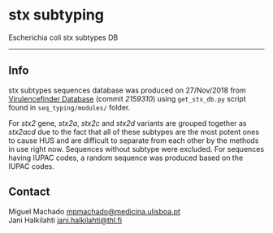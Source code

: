 # stx subtyping

Escherichia coli stx subtypes DB

---

## Info

stx subtypes sequences database was produced on 27/Nov/2018 from [Virulencefinder Database](https://bitbucket.org/genomicepidemiology/virulencefinder_db) (commit _2159310_) using `get_stx_db.py` script found in `seq_typing/modules/` folder.  
  
For _stx2_ gene, _stx2a_, _stx2c_ and _stx2d_ variants are grouped together as _stx2acd_
due to the fact that all of these subtypes are the most potent ones to cause HUS and
are difficult to separate from each other by the methods in use right now.
Sequences without subtype were excluded. For sequences having IUPAC codes, a random sequence was produced based on the IUPAC codes.

## Contact

Miguel Machado <mpmachado@medicina.ulisboa.pt>  
Jani Halkilahti <jani.halkilahti@thl.fi>
